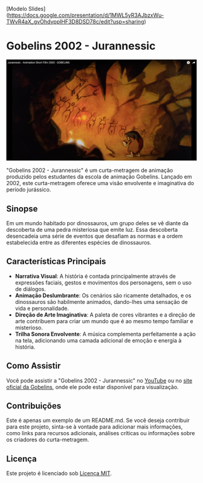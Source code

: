 [Modelo Slides] (https://docs.google.com/presentation/d/1MWL5yR3AJbzxWu-TWvR4aX_gvOhdvppIHF3D8DSD78c/edit?usp=sharing)

# Gobelins 2002 - Jurannessic

![Jurannessic](pict1.png)

"Gobelins 2002 - Jurannessic" é um curta-metragem de animação produzido pelos estudantes da escola de animação Gobelins. Lançado em 2002, este curta-metragem oferece uma visão envolvente e imaginativa do período jurássico.

## Sinopse

Em um mundo habitado por dinossauros, um grupo deles se vê diante da descoberta de uma pedra misteriosa que emite luz. Essa descoberta desencadeia uma série de eventos que desafiam as normas e a ordem estabelecida entre as diferentes espécies de dinossauros.

## Características Principais

- **Narrativa Visual**: A história é contada principalmente através de expressões faciais, gestos e movimentos dos personagens, sem o uso de diálogos.
- **Animação Deslumbrante**: Os cenários são ricamente detalhados, e os dinossauros são habilmente animados, dando-lhes uma sensação de vida e personalidade.
- **Direção de Arte Imaginativa**: A paleta de cores vibrantes e a direção de arte contribuem para criar um mundo que é ao mesmo tempo familiar e misterioso.
- **Trilha Sonora Envolvente**: A música complementa perfeitamente a ação na tela, adicionando uma camada adicional de emoção e energia à história.

## Como Assistir

Você pode assistir a "Gobelins 2002 - Jurannessic" no [YouTube](https://youtu.be/l-WAPWIO7p4) ou no [site oficial da Gobelins](https://youtu.be/l-WAPWIO7p4), onde ele pode estar disponível para visualização.

## Contribuições

Este é apenas um exemplo de um README.md. Se você deseja contribuir para este projeto, sinta-se à vontade para adicionar mais informações, como links para recursos adicionais, análises críticas ou informações sobre os criadores do curta-metragem.

## Licença

Este projeto é licenciado sob [Licença MIT](LICENSE).


